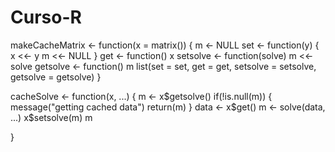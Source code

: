 # Curso-R
makeCacheMatrix <- function(x = matrix()) {
        m <- NULL
        set <- function(y) {
                x <<- y
                m <<- NULL
        }
        get <- function() x
        setsolve <- function(solve) m <<- solve
        getsolve <- function() m
        list(set = set, get = get,
             setsolve = setsolve,
             getsolve = getsolve)
}

cacheSolve <- function(x, ...) {
        m <- x$getsolve()
        if(!is.null(m)) {
                message("getting cached data")
                return(m)
        }
        data <- x$get()
        m <- solve(data, ...)
	  x$setsolve(m)
        m

}
